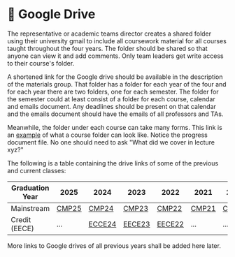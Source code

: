 # 📂 Google Drive

The representative or academic teams director creates a shared folder using their university gmail to include all coursework material for all courses taught throughout the four years. The folder should be shared so that anyone can view it and add comments. Only team leaders get write access to their course's folder.

A shortened link for the Google drive should be available in the description of the materials group. That folder has a folder for each year of the four and for each year there are two folders, one for each semester. The folder for the semester could at least consist of a folder for each course, calendar and emails document. Any deadlines should be present on that calendar and the emails document should have the emails of all professors and TAs.

Meanwhile, the folder under each course can take many forms. This link is an [example](https://drive.google.com/drive/u/1/folders/1xX7i8WfnxVCHv1sH6U5smRfJek846hgB) of what a course folder can look like. Notice the progress document file. No one should need to ask "What did we cover in lecture xyz?"

The following is a table containing the drive links of some of the previous and current classes:

| Graduation Year | 2025 | 2024 | 2023 | 2022 | 2021 | 2020 | 2019 | 2018 | 2017 | 2016 |
|------------------|------|------|------|------|------|------|------|------|------|------|
| Mainstream       | [CMP25](https://drive.google.com/drive/folders/1vriiFydZc0TPZDiy6mPbiwfUa9do59NK?usp=drive_link) | [CMP24](https://drive.google.com/drive/folders/1af_FFXZXqsSr6W3hgQHJvxFxW6c5PGC2?usp=drive_link) | [CMP23](https://drive.google.com/drive/folders/1hqmuFtbxwzDCaCEgrzEk3apL2C5150PE?usp=drive_link) | [CMP22](https://drive.google.com/drive/folders/18T1HAAbDZLy2mLo5TgSCr-9uLgI1YNE1?usp=drive_link) | [CMP21](https://drive.google.com/drive/folders/0B1QLZwSOOq9yVk1vTjd0UWNkdTA?resourcekey=0-BPKPmBA-TO-GR-YItvsC8Q&usp=drive_link) | [CMP20](https://drive.google.com/drive/folders/0B0MGBvXlNde8a1RkRElidXA4bEE?resourcekey=0-yuQra9Eh96IpX9h3w1GssQ&usp=drive_link) | [CMP19](https://drive.google.com/drive/folders/1Ln-jZqZdYOBZ_fzEfxc46p1GsizyBuSq?usp=drive_link) | [CMP18](https://drive.google.com/drive/folders/0B-TtiNV0XQ4iRW1lVVRrTkV2SVE?resourcekey=0-O1Exj6yKmRa3iVs9KU_0dg&usp=drive_link) | [CMP17](https://drive.google.com/drive/folders/0B-TtiNV0XQ4iUm5NZzNLNG1URFk?resourcekey=0-qcTLAi-CqmhmdKzn0PLEHA&usp=drive_link) | [CMP16](https://drive.google.com/drive/folders/18uj_9sGkuU90gwnJQVXqKsGMnMAC-Bgb?usp=drive_link) |
| Credit (EECE)    | ...  | [ECCE24](https://drive.google.com/drive/folders/10bGZq6unDsOwnOZsDfZw2E6zNMigFAJf?usp=drive_link) | [EECE23](https://drive.google.com/drive/folders/1-uM2-QpS-ZFN189rV4y_SfZ6atqUJMBi?usp=drive_link) | [EECE22](https://drive.google.com/drive/folders/117rCUXcS55at0w_u2odtLue8ClQ9EHqg?usp=drive_link) | ...  | ...  | ...  | ...  | ...  | ...  | ...  |

More links to Google drives of all previous years shall be added here later.
